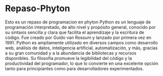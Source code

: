 # Repaso-Phyton
Esto es un repaso de programacion en phyton
Python es un lenguaje de programación interpretado, de alto nivel y propósito general, conocido por su sintaxis sencilla y clara que facilita el aprendizaje y la escritura de código. Fue creado por Guido van Rossum y lanzado por primera vez en 1991. Python es ampliamente utilizado en diversos campos como desarrollo web, análisis de datos, inteligencia artificial, automatización, y más, gracias a su gran comunidad y a la abundancia de bibliotecas y recursos disponibles. Su filosofía promueve la legibilidad del código y la productividad del programador, lo que lo convierte en una excelente opción tanto para principiantes como para desarrolladores experimentados.
